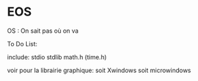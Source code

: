 # EOS
OS : On sait pas où on va


To Do List:

include:
stdio
stdlib
math.h
(time.h)

voir pour la librairie graphique: soit Xwindows soit microwindows
